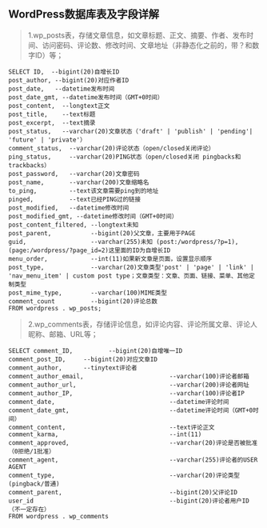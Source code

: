  ## WordPress数据库表及字段详解 ##

> 1.wp_posts表，存储文章信息，如文章标题、正文、摘要、作者、发布时间、访问密码、评论数、修改时间、文章地址（非静态化之前的，带？和数字ID）等；


	SELECT ID,  --bigint(20)自增长ID
	post_author, --bigint(20)对应作者ID
	post_date,   --datetime发布时间
	post_date_gmt, --datetime发布时间（GMT+0时间）
	post_content,  --longtext正文
	post_title,    --text标题
	post_excerpt,  --text摘录
	post_status,   --varchar(20)文章状态（'draft' | 'publish' | 'pending'| 'future' | 'private'）
	comment_status,  --varchar(20)评论状态（open/closed关闭评论）
	ping_status,     --varchar(20)PING状态（open/closed关闭 pingbacks和trackbacks）
	post_password,   --varchar(20)文章密码
	post_name,       --varchar(200)文章缩略名
	to_ping,         --text该文章需要ping到的地址
	pinged,          --text已经PING过的链接
	post_modified,   --datetime修改时间
	post_modified_gmt, --datetime修改时间（GMT+0时间）
	post_content_filtered, --longtext未知
	post_parent,           --bigint(20)父文章，主要用于PAGE
	guid,                  --varchar(255)未知 (post:/wordpress/?p=1),(page:/wordpress/?page_id=2)这里面的ID为自增长ID
	menu_order,            --int(11)如果新文章是页面，设置显示顺序
	post_type,             --varchar(20)文章类型'post' | 'page' | 'link' | 'nav_menu_item' | custom post type；文章类型：文章、页面、链接、菜单、其他定制类型
	post_mime_type,        --varchar(100)MIME类型
	comment_count          --bigint(20)评论总数
	FROM wordpress . wp_posts;

 > 2.wp_comments表，存储评论信息，如评论内容、评论所属文章、评论人昵称、邮箱、URL等；


	SELECT comment_ID,          --bigint(20)自增唯一ID
	comment_post_ID,     --bigint(20)对应文章ID
	comment_author,      --tinytext评论者
	comment_author_email,                        --varchar(100)评论者邮箱
	comment_author_url,                          --varchar(200)评论者网址
	comment_author_IP,                           --varchar(100)评论者IP
	comment_date,                                --datetime评论时间
	comment_date_gmt,                            --datetime评论时间（GMT+0时间）
	comment_content,                             --text评论正文
	comment_karma,                               --int(11)
	comment_approved,                            --varchar(20)评论是否被批准（0拒绝/1批准）
	comment_agent,                               --varchar(255)评论者的USER AGENT
	comment_type,                                --varchar(20)评论类型(pingback/普通)
	comment_parent,                              --bigint(20)父评论ID
	user_id                                      --bigint(20)评论者用户ID（不一定存在）
	FROM wordpress . wp_comments
